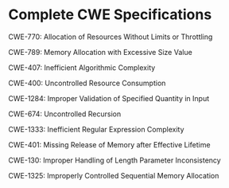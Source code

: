 

# Complete CWE Specifications

CWE-770: Allocation of Resources Without Limits or Throttling

CWE-789: Memory Allocation with Excessive Size Value

CWE-407: Inefficient Algorithmic Complexity

CWE-400: Uncontrolled Resource Consumption

CWE-1284: Improper Validation of Specified Quantity in Input

CWE-674: Uncontrolled Recursion

CWE-1333: Inefficient Regular Expression Complexity

CWE-401: Missing Release of Memory after Effective Lifetime

CWE-130: Improper Handling of Length Parameter Inconsistency

CWE-1325: Improperly Controlled Sequential Memory Allocation